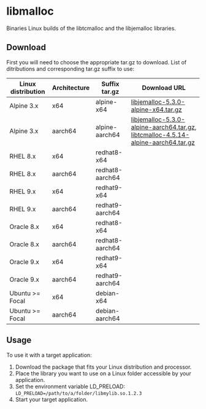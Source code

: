 # libmalloc

Binaries Linux builds of the libtcmalloc and the libjemalloc libraries.

## Download

First you will need to choose the appropriate tar.gz to download. List of ditributions and corresponding tar.gz suffix to use:

| Linux distribution | Architecture | Suffix tar.gz | Download URL |
|---|---|---|---|
| Alpine 3.x | x64 | alpine-x64 | [libjemalloc-5.3.0-alpine-x64.tar.gz](https://github.com/nmaguiar/libmalloc/releases/download/0.1.0/libjemalloc-5.3.0-alpine-x64.tar.gz) |
| Alpine 3.x | aarch64 | alpine-aarch64 | [libjemalloc-5.3.0-alpine-aarch64.tar.gz](https://github.com/nmaguiar/libmalloc/releases/download/0.1.0/libjemalloc-5.3.0-alpine-aarch64.tar.gz), [libtcmalloc-4.5.14-alpine-aarch64.tar.gz](https://github.com/nmaguiar/libmalloc/releases/download/0.1.0/libtcmalloc-4.5.14-alpine-aarch64.tar.gz) |
| RHEL 8.x | x64 | redhat8-x64 | 
| RHEL 8.x | aarch64 | redhat8-aarch64 |
| RHEL 9.x | x64 | redhat9-x64 |
| RHEL 9.x | aarch64 | redhat9-aarch64 |
| Oracle 8.x | x64 | redhat8-x64 |
| Oracle 8.x | aarch64 | redhat8-aarch64 |
| Oracle 9.x | x64 | redhat9-x64 |
| Oracle 9.x | aarch64 | redhat9-aarch64 |
| Ubuntu >= Focal | x64 | debian-x64 |
| Ubuntu >= Focal | aarch64 | debian-aarch64 |

## Usage

To use it with a target application:

1. Download the package that fits your Linux distribution and processor.
2. Place the library you want to use on a Linux folder accessible by your application.
3. Set the environment variable LD_PRELOAD: ```LD_PRELOAD=/path/to/a/folder/libmylib.so.1.2.3```
4. Start your target application.
